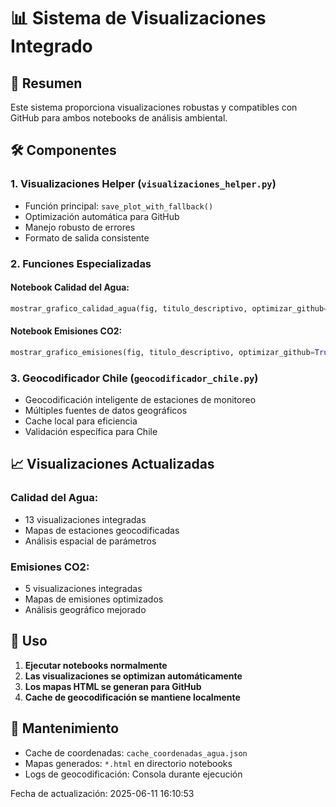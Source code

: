 
# 📊 Sistema de Visualizaciones Integrado

## 🎯 Resumen

Este sistema proporciona visualizaciones robustas y compatibles con GitHub para ambos notebooks de análisis ambiental.

## 🛠️ Componentes

### 1. Visualizaciones Helper (`visualizaciones_helper.py`)
- Función principal: `save_plot_with_fallback()`
- Optimización automática para GitHub
- Manejo robusto de errores
- Formato de salida consistente

### 2. Funciones Especializadas

#### Notebook Calidad del Agua:
```python
mostrar_grafico_calidad_agua(fig, titulo_descriptivo, optimizar_github=True)
```

#### Notebook Emisiones CO2:
```python
mostrar_grafico_emisiones(fig, titulo_descriptivo, optimizar_github=True)
```

### 3. Geocodificador Chile (`geocodificador_chile.py`)
- Geocodificación inteligente de estaciones de monitoreo
- Múltiples fuentes de datos geográficos
- Cache local para eficiencia
- Validación específica para Chile

## 📈 Visualizaciones Actualizadas

### Calidad del Agua:
- 13 visualizaciones integradas
- Mapas de estaciones geocodificadas
- Análisis espacial de parámetros

### Emisiones CO2:
- 5 visualizaciones integradas
- Mapas de emisiones optimizados
- Análisis geográfico mejorado

## 🚀 Uso

1. **Ejecutar notebooks normalmente**
2. **Las visualizaciones se optimizan automáticamente**
3. **Los mapas HTML se generan para GitHub**
4. **Cache de geocodificación se mantiene localmente**

## 🔧 Mantenimiento

- Cache de coordenadas: `cache_coordenadas_agua.json`
- Mapas generados: `*.html` en directorio notebooks
- Logs de geocodificación: Consola durante ejecución

Fecha de actualización: 2025-06-11 16:10:53
